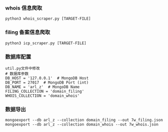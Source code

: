### whois 信息爬取
`python3 whois_scraper.py [TARGET-FILE]`

### filing 备案信息爬取
`python3 icp_scraper.py [TARGET-FILE] `


### 数据库配置
```
util.py文件中修改
# 数据库参数
DB_HOST = '127.0.0.1'  # MongoDB Host
DB_PORT = 27017  # MongoDB Port (int)
DB_NAME = 'arl_z'  # MongoDB Name
FILING_COLLECTION = 'domain_filing'
WHOIS_COLLECTION = 'domain_whois'
```

### 数据导出
```
mongoexport --db arl_z --collection domain_filing --out 7w_filing.json
mongoexport --db arl_z --collection domain_whois --out 7w_whois.json
```
